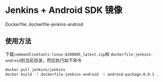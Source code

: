 
# Jenkins + Android SDK 镜像

Dockerfile:
dockerfile-jenkins-android

## 使用方法

下载`commandlinetools-linux-6200805_latest.zip`和
`dockerfile-jenkins-android`到当前目录，然后执行如下命令

```zsh
docker pull jenkins/jenkins
docker build -f dockerfile-jenkins-android -t android-package:0.0.1 .
```
